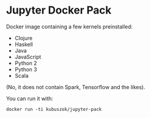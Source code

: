 # Jupyter Docker Pack

Docker image containing a few kernels preinstalled:

 * Clojure
 * Haskell
 * Java
 * JavaScript
 * Python 2
 * Python 3
 * Scala

(No, it does not contain Spark, Tensorflow and the likes).

You can run it with:

    docker run -ti kubuszok/jupyter-pack

